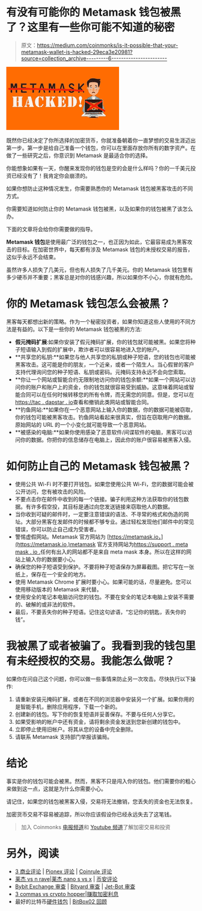 # 有没有可能你的 Metamask 钱包被黑了？这里有一些你可能不知道的秘密

> 原文：<https://medium.com/coinmonks/is-it-possible-that-your-metamask-wallet-is-hacked-29eca3e20981?source=collection_archive---------6----------------------->

![](img/ea452b8ef72150899153f883143418a6.png)

既然你已经决定了你所选择的加密货币，你就准备朝着你一直梦想的交易生涯迈出第一步。第一步是给自己准备一个钱包，你可以在里面存放你所有的数字资产。在做了一些研究之后，你意识到 Metamask 是最适合你的选择。

你能想象如果有一天，你醒来发现你的钱包是空的会是什么样吗？你的一千美元投资已经没有了！我肯定你会崩溃的。

如果你想防止这种情况发生，你需要熟悉你的 Metamask 钱包被黑客攻击的不同方式。

你需要知道如何防止你的 Metamask 钱包被黑，以及如果你的钱包被黑了该怎么办。

下面的文章将会给你你需要做的指导。

**Metamask 钱包**是使用最广泛的钱包之一，也正因为如此，它最容易成为黑客攻击的目标。在加密世界中，每天都有涉及 Metamask 钱包的未授权交易的报告，这似乎永远不会结束。

虽然许多人损失了几美元，但也有人损失了几千美元。你的 Metamask 钱包里有多少硬币并不重要；黑客总是对你的钱感兴趣，所以如果你不小心，你就有危险。

# 你的 Metamask 钱包怎么会被黑？

黑客每天都想出新的策略。作为一个秘密投资者，如果你知道这些人使用的不同方法是有益的。以下是一些你的 Metamask 钱包被黑的方法:

*   **假元掩码扩展**:如果你安装了假元掩码扩展，你的钱包就可能被黑。如果您将种子短语输入到假的扩展中，欺诈者可以很容易地进入您的帐户。
*   **共享您的私钥:**如果您与他人共享您的私钥或种子短语，您的钱包也可能被黑客攻击。这可能是你的朋友，一个近亲，或者一个陌生人。当心假冒的客户支持代理询问您的种子短语、私钥或密码。元掩码支持永远不会向您索取。
*   **你让一个网站或智能合约无限制地访问你的钱包余额:**如果一个网站可以访问你的账户和账户上的资金，你的钱包就很容易受到威胁。这意味着网站或智能合同可以在任何时候转移您的所有令牌，而无需您的同意。但是，您可以在[https://tac . dapstar . io](https://tac.dappstar.io)查看和撤销此类网站或智能合同。
*   **钓鱼网站:**如果你在一个恶意网站上输入你的数据，你的数据可能被窃取，你的钱包可能被黑客攻击。钓鱼网站看起来很真实，但旨在窃取用户的数据。原始网站的 URL 的一个小变化就可能导致一个恶意网站。
*   **被感染的电脑:**如果你使用感染了恶意软件/间谍软件的电脑，黑客可以访问你的数据。你把你的信息储存在电脑上，因此你的账户很容易被黑客入侵。

# 如何防止自己的 Metamask 钱包被黑？

*   使用公共 Wi-Fi 时不要打开钱包。如果您使用公共 Wi-Fi，您的数据可能会被公开访问，您有被攻击的风险。
*   不要点击你在邮件中收到的每一个链接。骗子利用这种方法获取你的钱包数据。有许多假空投，其目标是通过向您发送链接来窃取他人的数据。
*   当你收到可疑的邮件时，一定要注意错误的语法、不寻常的格式和伪造的网址。大部分黑客在发邮件的时候都不够专业。通过轻松发现他们邮件中的常见错误，你可以防止自己成为受害者。
*   警惕虚假网站。Metamask 官方网站为 [https://metamask.io，](https://metamask.io,)metamask 官方支持网站为[https://support . meta mask . io .](https://support.metamask.io.)任何有出入的网站都不是来自 meta mask 本身。所以在这样的网站上输入你的数据要小心。
*   确保您的种子短语受到保护。不要将种子短语保存为屏幕截图。把它写在一张纸上，保存在一个安全的地方。
*   使用 Metamask Chrome 扩展时要小心。如果可能的话，尽量避免。您可以使用移动版本的 Metamask 来代替。
*   使用安全的笔记本电脑访问您的钱包。不要在安全的笔记本电脑上安装不需要的、破解的或非法的软件。
*   最后，不要丢失你的种子短语。记住这句谚语，“忘记你的钥匙，丢失你的钱”。

# 我被黑了或者被骗了。我看到我的钱包里有未经授权的交易。我能怎么做呢？

如果你在问自己这个问题，你可以做一些事情来防止另一次攻击。尽快执行以下操作:

1.  请重新安装元掩码扩展，或者在不同的浏览器中安装另一个扩展。如果你用的是智能手机，删除应用程序，下载一个新的。
2.  创建新的钱包。写下你的恢复短语并妥善保存。不要与任何人分享它。
3.  如果受影响的帐户中还有资金，请将剩余资金发送到您新创建的钱包中。
4.  立即停止使用旧帐户。将其从您的设备中完全删除。
5.  请联系 Metamask 支持部门举报该骗局。

# 结论

事实是你的钱包可能会被黑。然而，黑客不只是闯入你的钱包。他们需要你的粗心来做到这一点，这就是为什么你需要小心。

请记住，如果您的钱包被黑客入侵，交易将无法撤销，您丢失的资金也无法恢复。

加密货币交易不容易被追踪，所以你应该假设你已经永远失去了这笔钱。

> 加入 Coinmonks [电报频道](https://t.me/coincodecap)和 [Youtube 频道](https://www.youtube.com/c/coinmonks/videos)了解加密交易和投资

# 另外，阅读

*   [3 商业评论](/coinmonks/3commas-review-an-excellent-crypto-trading-bot-2020-1313a58bec92) | [Pionex 评论](https://coincodecap.com/pionex-review-exchange-with-crypto-trading-bot) | [Coinrule 评论](/coinmonks/coinrule-review-2021-a-beginner-friendly-crypto-trading-bot-daf0504848ba)
*   [莱杰 vs n rave](/coinmonks/ledger-vs-ngrave-zero-7e40f0c1d694)|[莱杰 nano s vs x](/coinmonks/ledger-nano-s-vs-x-battery-hardware-price-storage-59a6663fe3b0) | [币安评论](/coinmonks/binance-review-ee10d3bf3b6e)
*   [Bybit Exchange 审查](/coinmonks/bybit-exchange-review-dbd570019b71) | [Bityard 审查](https://coincodecap.com/bityard-reivew) | [Jet-Bot 审查](https://coincodecap.com/jet-bot-review)
*   [3 commas vs crypto hopper](/coinmonks/3commas-vs-pionex-vs-cryptohopper-best-crypto-bot-6a98d2baa203)|[赚取加密利息](/coinmonks/earn-crypto-interest-b10b810fdda3)
*   最好的比特币[硬件钱包](/coinmonks/hardware-wallets-dfa1211730c6) | [BitBox02 回顾](/coinmonks/bitbox02-review-your-swiss-bitcoin-hardware-wallet-c36c88fff29)